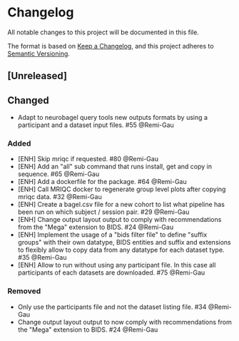 # Changelog

All notable changes to this project will be documented in this file.

The format is based on [Keep a Changelog](https://keepachangelog.com/en/1.0.0/),
and this project adheres to
[Semantic Versioning](https://semver.org/spec/v2.0.0.html).

<!--
- `Added` Added for new features.
- `Changed` Changed for changes in existing functionality.
- `Deprecated` Deprecated for soon-to-be removed features.
- `Removed` Removed for now removed features.
- `Fixed` Fixed for any bug fixes.
- `Security` Security in case of vulnerabilities.
-->

## [Unreleased]

## Changed

- Adapt to neurobagel query tools new outputs formats by using a participant
  and a dataset input files. #55 @Remi-Gau

### Added

- [ENH] Skip mriqc if requested. #80 @Remi-Gau
- [ENH] Add an "all" sub command that runs install, get and copy in sequence. #65 @Remi-Gau
- [ENH] Add a dockerfile for the package. #64 @Remi-Gau
- [ENH] Call MRIQC docker to regenerate group level plots after copying mriqc data. #32 @Remi-Gau
- [ENH] Create a bagel.csv file for a new cohort to list
  what pipeline has been run on which subject / session pair. #29 @Remi-Gau
- [ENH] Change output layout output to comply with recommendations
  from the "Mega" extension to BIDS. #24 @Remi-Gau
- [ENH] Implement the usage of a "bids filter file" to define "suffix groups"
  with their own datatype, BIDS entities and suffix and extensions
  to flexibly allow to copy data from any datatype for each dataset type. #35 @Remi-Gau
- [ENH] Allow to run without using any participant file.
  In this case all participants of each datasets are downloaded. #75 @Remi-Gau

### Removed

- Only use the participants file and not the dataset listing file. #34 @Remi-Gau
- Change output layout output to now comply with recommendations
  from the "Mega" extension to BIDS. #24 @Remi-Gau
